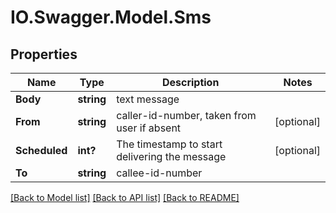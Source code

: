 # IO.Swagger.Model.Sms
## Properties

Name | Type | Description | Notes
------------ | ------------- | ------------- | -------------
**Body** | **string** | text message | 
**From** | **string** | caller-id-number, taken from user if absent | [optional] 
**Scheduled** | **int?** | The timestamp to start delivering the message | [optional] 
**To** | **string** | callee-id-number | 

[[Back to Model list]](../README.md#documentation-for-models) [[Back to API list]](../README.md#documentation-for-api-endpoints) [[Back to README]](../README.md)

